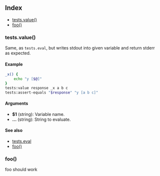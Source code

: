 ## Index

* [tests.value()](#testsvalue)
* [foo()](#foo)

### tests.value()

Same, as `tests.eval`, but writes stdout into given variable and
return stderr as expected.

#### Example

```bash
_x() {
    echo "y [$@]"
}
tests:value response _x a b c
tests:assert-equals "$response" "y [a b c]"
```

#### Arguments

* **$1** (string): Variable name.
* **...** (string): String to evaluate.

#### See also

* [tests.eval](#testseval)
* [foo()](#foo)

### foo()

foo should work
